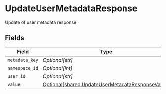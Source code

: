 # UpdateUserMetadataResponse

Update of user metadata response


## Fields

| Field                                                                                                          | Type                                                                                                           | Required                                                                                                       | Description                                                                                                    |
| -------------------------------------------------------------------------------------------------------------- | -------------------------------------------------------------------------------------------------------------- | -------------------------------------------------------------------------------------------------------------- | -------------------------------------------------------------------------------------------------------------- |
| `metadata_key`                                                                                                 | *Optional[str]*                                                                                                | :heavy_minus_sign:                                                                                             | N/A                                                                                                            |
| `namespace_id`                                                                                                 | *Optional[int]*                                                                                                | :heavy_minus_sign:                                                                                             | N/A                                                                                                            |
| `user_id`                                                                                                      | *Optional[str]*                                                                                                | :heavy_minus_sign:                                                                                             | N/A                                                                                                            |
| `value`                                                                                                        | [Optional[shared.UpdateUserMetadataResponseValue]](undefined/models/shared/updateusermetadataresponsevalue.md) | :heavy_minus_sign:                                                                                             | N/A                                                                                                            |